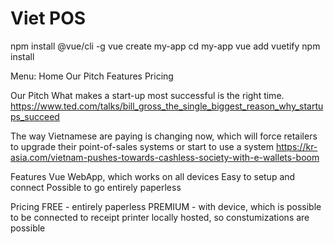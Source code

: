 # Viet POS

npm install @vue/cli -g 
vue create my-app
cd my-app
vue add vuetify
npm install

Menu:
Home
Our Pitch
Features
Pricing


Our Pitch
What makes a start-up most successful is the right time.
https://www.ted.com/talks/bill_gross_the_single_biggest_reason_why_startups_succeed

The way Vietnamese are paying is changing now, which will force retailers to upgrade their point-of-sales systems or start to use a system
https://kr-asia.com/vietnam-pushes-towards-cashless-society-with-e-wallets-boom


Features
Vue WebApp, which works on all devices
Easy to setup and connect
Possible to go entirely paperless

Pricing
FREE -    entirely paperless
PREMIUM - with device, which is possible to be connected to receipt printer
          locally hosted, so constumizations are possible
          
